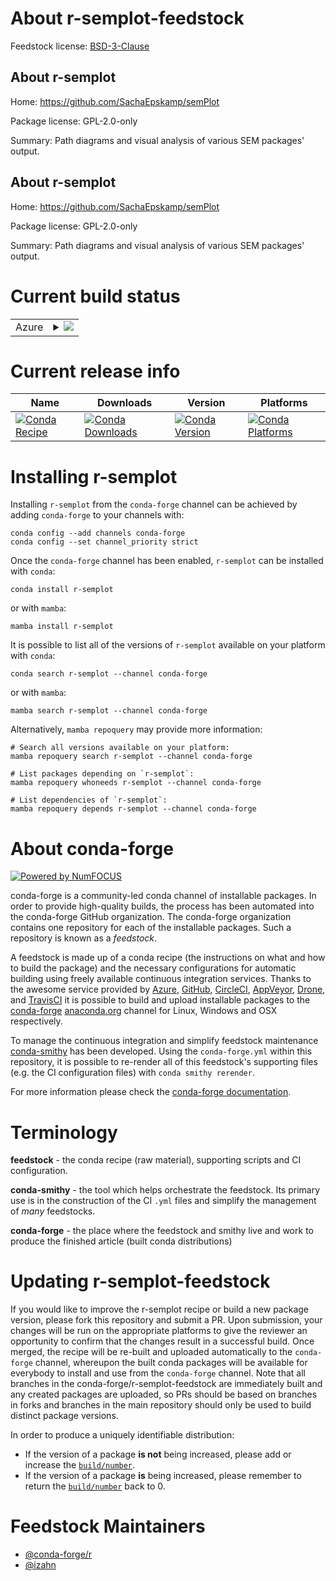 About r-semplot-feedstock
=========================

Feedstock license: [BSD-3-Clause](https://github.com/conda-forge/r-semplot-feedstock/blob/main/LICENSE.txt)


About r-semplot
---------------

Home: https://github.com/SachaEpskamp/semPlot

Package license: GPL-2.0-only

Summary: Path diagrams and visual analysis of various SEM packages' output.

About r-semplot
---------------

Home: https://github.com/SachaEpskamp/semPlot

Package license: GPL-2.0-only

Summary: Path diagrams and visual analysis of various SEM packages' output.

Current build status
====================


<table>
    
  <tr>
    <td>Azure</td>
    <td>
      <details>
        <summary>
          <a href="https://dev.azure.com/conda-forge/feedstock-builds/_build/latest?definitionId=13442&branchName=main">
            <img src="https://dev.azure.com/conda-forge/feedstock-builds/_apis/build/status/r-semplot-feedstock?branchName=main">
          </a>
        </summary>
        <table>
          <thead><tr><th>Variant</th><th>Status</th></tr></thead>
          <tbody><tr>
              <td>linux_64_r_base4.3</td>
              <td>
                <a href="https://dev.azure.com/conda-forge/feedstock-builds/_build/latest?definitionId=13442&branchName=main">
                  <img src="https://dev.azure.com/conda-forge/feedstock-builds/_apis/build/status/r-semplot-feedstock?branchName=main&jobName=linux&configuration=linux%20linux_64_r_base4.3" alt="variant">
                </a>
              </td>
            </tr><tr>
              <td>linux_64_r_base4.4</td>
              <td>
                <a href="https://dev.azure.com/conda-forge/feedstock-builds/_build/latest?definitionId=13442&branchName=main">
                  <img src="https://dev.azure.com/conda-forge/feedstock-builds/_apis/build/status/r-semplot-feedstock?branchName=main&jobName=linux&configuration=linux%20linux_64_r_base4.4" alt="variant">
                </a>
              </td>
            </tr><tr>
              <td>osx_64_r_base4.3</td>
              <td>
                <a href="https://dev.azure.com/conda-forge/feedstock-builds/_build/latest?definitionId=13442&branchName=main">
                  <img src="https://dev.azure.com/conda-forge/feedstock-builds/_apis/build/status/r-semplot-feedstock?branchName=main&jobName=osx&configuration=osx%20osx_64_r_base4.3" alt="variant">
                </a>
              </td>
            </tr><tr>
              <td>osx_64_r_base4.4</td>
              <td>
                <a href="https://dev.azure.com/conda-forge/feedstock-builds/_build/latest?definitionId=13442&branchName=main">
                  <img src="https://dev.azure.com/conda-forge/feedstock-builds/_apis/build/status/r-semplot-feedstock?branchName=main&jobName=osx&configuration=osx%20osx_64_r_base4.4" alt="variant">
                </a>
              </td>
            </tr><tr>
              <td>win_64_r_base4.3</td>
              <td>
                <a href="https://dev.azure.com/conda-forge/feedstock-builds/_build/latest?definitionId=13442&branchName=main">
                  <img src="https://dev.azure.com/conda-forge/feedstock-builds/_apis/build/status/r-semplot-feedstock?branchName=main&jobName=win&configuration=win%20win_64_r_base4.3" alt="variant">
                </a>
              </td>
            </tr><tr>
              <td>win_64_r_base4.4</td>
              <td>
                <a href="https://dev.azure.com/conda-forge/feedstock-builds/_build/latest?definitionId=13442&branchName=main">
                  <img src="https://dev.azure.com/conda-forge/feedstock-builds/_apis/build/status/r-semplot-feedstock?branchName=main&jobName=win&configuration=win%20win_64_r_base4.4" alt="variant">
                </a>
              </td>
            </tr>
          </tbody>
        </table>
      </details>
    </td>
  </tr>
</table>

Current release info
====================

| Name | Downloads | Version | Platforms |
| --- | --- | --- | --- |
| [![Conda Recipe](https://img.shields.io/badge/recipe-r--semplot-green.svg)](https://anaconda.org/conda-forge/r-semplot) | [![Conda Downloads](https://img.shields.io/conda/dn/conda-forge/r-semplot.svg)](https://anaconda.org/conda-forge/r-semplot) | [![Conda Version](https://img.shields.io/conda/vn/conda-forge/r-semplot.svg)](https://anaconda.org/conda-forge/r-semplot) | [![Conda Platforms](https://img.shields.io/conda/pn/conda-forge/r-semplot.svg)](https://anaconda.org/conda-forge/r-semplot) |

Installing r-semplot
====================

Installing `r-semplot` from the `conda-forge` channel can be achieved by adding `conda-forge` to your channels with:

```
conda config --add channels conda-forge
conda config --set channel_priority strict
```

Once the `conda-forge` channel has been enabled, `r-semplot` can be installed with `conda`:

```
conda install r-semplot
```

or with `mamba`:

```
mamba install r-semplot
```

It is possible to list all of the versions of `r-semplot` available on your platform with `conda`:

```
conda search r-semplot --channel conda-forge
```

or with `mamba`:

```
mamba search r-semplot --channel conda-forge
```

Alternatively, `mamba repoquery` may provide more information:

```
# Search all versions available on your platform:
mamba repoquery search r-semplot --channel conda-forge

# List packages depending on `r-semplot`:
mamba repoquery whoneeds r-semplot --channel conda-forge

# List dependencies of `r-semplot`:
mamba repoquery depends r-semplot --channel conda-forge
```


About conda-forge
=================

[![Powered by
NumFOCUS](https://img.shields.io/badge/powered%20by-NumFOCUS-orange.svg?style=flat&colorA=E1523D&colorB=007D8A)](https://numfocus.org)

conda-forge is a community-led conda channel of installable packages.
In order to provide high-quality builds, the process has been automated into the
conda-forge GitHub organization. The conda-forge organization contains one repository
for each of the installable packages. Such a repository is known as a *feedstock*.

A feedstock is made up of a conda recipe (the instructions on what and how to build
the package) and the necessary configurations for automatic building using freely
available continuous integration services. Thanks to the awesome service provided by
[Azure](https://azure.microsoft.com/en-us/services/devops/), [GitHub](https://github.com/),
[CircleCI](https://circleci.com/), [AppVeyor](https://www.appveyor.com/),
[Drone](https://cloud.drone.io/welcome), and [TravisCI](https://travis-ci.com/)
it is possible to build and upload installable packages to the
[conda-forge](https://anaconda.org/conda-forge) [anaconda.org](https://anaconda.org/)
channel for Linux, Windows and OSX respectively.

To manage the continuous integration and simplify feedstock maintenance
[conda-smithy](https://github.com/conda-forge/conda-smithy) has been developed.
Using the ``conda-forge.yml`` within this repository, it is possible to re-render all of
this feedstock's supporting files (e.g. the CI configuration files) with ``conda smithy rerender``.

For more information please check the [conda-forge documentation](https://conda-forge.org/docs/).

Terminology
===========

**feedstock** - the conda recipe (raw material), supporting scripts and CI configuration.

**conda-smithy** - the tool which helps orchestrate the feedstock.
                   Its primary use is in the construction of the CI ``.yml`` files
                   and simplify the management of *many* feedstocks.

**conda-forge** - the place where the feedstock and smithy live and work to
                  produce the finished article (built conda distributions)


Updating r-semplot-feedstock
============================

If you would like to improve the r-semplot recipe or build a new
package version, please fork this repository and submit a PR. Upon submission,
your changes will be run on the appropriate platforms to give the reviewer an
opportunity to confirm that the changes result in a successful build. Once
merged, the recipe will be re-built and uploaded automatically to the
`conda-forge` channel, whereupon the built conda packages will be available for
everybody to install and use from the `conda-forge` channel.
Note that all branches in the conda-forge/r-semplot-feedstock are
immediately built and any created packages are uploaded, so PRs should be based
on branches in forks and branches in the main repository should only be used to
build distinct package versions.

In order to produce a uniquely identifiable distribution:
 * If the version of a package **is not** being increased, please add or increase
   the [``build/number``](https://docs.conda.io/projects/conda-build/en/latest/resources/define-metadata.html#build-number-and-string).
 * If the version of a package **is** being increased, please remember to return
   the [``build/number``](https://docs.conda.io/projects/conda-build/en/latest/resources/define-metadata.html#build-number-and-string)
   back to 0.

Feedstock Maintainers
=====================

* [@conda-forge/r](https://github.com/orgs/conda-forge/teams/r/)
* [@izahn](https://github.com/izahn/)

